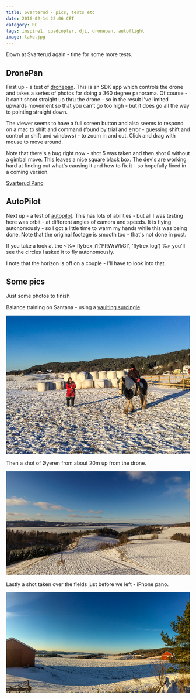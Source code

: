 ```yaml
---
title: Svarterud - pics, tests etc
date: 2016-02-14 22:06 CET
category: RC
tags: inspire1, quadcopter, dji, dronepan, autoflight
image: lake.jpg
---
```


Down at Svarterud again - time for some more tests.

## DronePan

First up - a test of [dronepan](http://www.dronepan.com/). This is an SDK app which controls the drone and takes a series of photos for doing a 360 degree panorama. Of course - it can't shoot straight up thru the drone - so in the result I've limited upwards movement so that you can't go too high - but it does go all the way to pointing straight down.

The viewer seems to have a full screen button and also seems to respond on a mac to shift and command (found by trial and error - guessing shift and control or shift and windows) - to zoom in and out. Click and drag with mouse to move around.

Note that there's a bug right now - shot 5 was taken and then shot 6 without a gimbal move. This leaves a nice square black box. The dev's are working hard at finding out what's causing it and how to fix it - so hopefully fixed in a coming version.

[Svarterud Pano](/static/2016/02/14/pano/)

## AutoPilot

Next up - a test of [autopilot](http://autoflightlogic.com/autopilot). This has lots of abilities - but all I was testing here was orbit - at different angles of camera and speeds. It is flying autonomously - so I got a little time to warm my hands while this was being done. Note that the original footage is smooth too - that's not done in post.

If you take a look at the <%= flytrex_i1('PRWrWkGI', 'flytrex log') %> you'll see the circles I asked it to fly autonomously.

I note that the horizon is off on a couple - I'll have to look into that.

<embed-youtube id="x5rsRyfv9ZE"></embed-youtube>

## Some pics

Just some photos to finish

Balance training on Santana - using a [vaulting surcingle](https://www.google.nl/search?tbm=isch&q=vaulting+surcingle)

![Santana](santana.jpg 'Santana')

Then a shot of Øyeren from about 20m up from the drone.

![Øyeren from up high](lake.jpg 'Øyeren from up high')

Lastly a shot taken over the fields just before we left - iPhone pano.

![Landscape](landscape.jpg 'Landscape')
